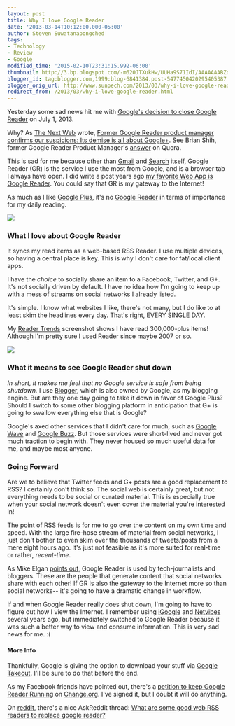 ```yaml
---
layout: post
title: Why I love Google Reader
date: '2013-03-14T10:12:00.000-05:00'
author: Steven Suwatanapongched
tags:
- Technology
- Review
- Google
modified_time: '2015-02-10T23:31:15.992-06:00'
thumbnail: http://3.bp.blogspot.com/-m620JTXukHw/UUHa9S71IdI/AAAAAAABZdg/GRdIKXEEb6I/s600/GR_v_GPlus.jpg
blogger_id: tag:blogger.com,1999:blog-6841384.post-5477450420295405387
blogger_orig_url: http://www.sunpech.com/2013/03/why-i-love-google-reader.html
redirect_from: /2013/03/why-i-love-google-reader.html
---
```


Yesterday some sad news hit me with <a href="http://googleblog.blogspot.com.au/2013/03/a-second-spring-of-cleaning.html">Google's decision to close Google Reader</a> on July 1, 2013.

Why? As <a href="http://thenextweb.com/">The Next Web</a> wrote, <a href="http://thenextweb.com/google/2013/03/14/former-google-reader-product-manager-confirms-our-suspicions-its-demise-is-all-about-google/?utm_source=feedburner&amp;utm_medium=feed&amp;utm_campaign=Feed:+TheNextWeb+(The+Next+Web+All+Stories)">Former Google Reader product manager confirms our suspicions: Its demise is all about Google+</a>. See Brian Shih, former Google Reader Product Manager's <a href="https://www.quora.com/Google-Reader-Shut-Down-March-2013/Why-is-Google-killing-Google-Reader">answer</a> on Quora.

This is sad for me because other than <a href="http://mail.google.com/">Gmail</a> and <a href="http://google.com/">Search</a> itself, Google Reader (GR) is the service I use the most from Google, and is a browser tab I always have open. I did write a post years ago <a href="/2009/02/my-favorite-web-app-google-reader">my favorite Web App is Google Reader</a>. You could say that GR is my gateway to the Internet!

As much as I like <a href="http://plus.google.com/">Google Plus</a>, it's no <a href="http://google.com/reader">Google Reader</a> in terms of importance for my daily reading.

<img border="0" src="http://3.bp.blogspot.com/-m620JTXukHw/UUHa9S71IdI/AAAAAAABZdg/GRdIKXEEb6I/s400/GR_v_GPlus.jpg"  />

### What I love about Google Reader

It syncs my read items as a web-based RSS Reader. I use multiple devices, so having a central place is key. This is why I don't care for fat/local client apps.

I have the <i>choice</i> to socially share an item to a Facebook, Twitter, and G+. It's not socially driven by default. I have no idea how I'm going to keep up with a mess of streams on social networks I already listed.

It's simple. I know what websites I like, there's not many, but I do like to at least skim the headlines every day. That's right, EVERY SINGLE DAY.

My <a href="https://www.google.com/reader/view/#trends-page">Reader Trends</a> screenshot shows I have read 300,000-plus items! Although I'm pretty sure I used Reader since maybe 2007 or so.

<img border="0" src="http://1.bp.blogspot.com/-Phd_9lHzt7k/UUHVVdb0OlI/AAAAAAABZdU/OTxUspVTEE4/s640/Screen+Shot+2013-03-14+at+3.02.22+AM.png"  />

### What it means to see Google Reader shut down

<i>In short, it makes me feel that no Google service is safe from being shutdown.</i> I use <a href="http://blogger.com/">Blogger</a>, which is also owned by Google, as my blogging engine. But are they one day going to take it down in favor of Google Plus? Should I switch to some other blogging platform in anticipation that G+ is going to swallow everything else that is Google?

Google's axed other services that I didn't care for much, such as <a href="http://support.google.com/bin/answer.py?hl=en&amp;answer=1083134">Google Wave</a> and <a href="https://support.google.com/mail/answer/1698228?hl=en">Google Buzz</a>. But those services were short-lived and never got much traction to begin with. They never housed so much useful data for me, and maybe most anyone.

### Going Forward

Are we to believe that Twitter feeds and G+ posts are a good replacement to RSS? I certainly don't think so. The social web is certainly great, but not everything needs to be social or curated material. This is especially true when your social network doesn't even cover the material you're interested in!

The point of RSS feeds is for me to go over the content on my own time and speed. With the large fire-hose stream of material from social networks, I just don't bother to even skim over the thousands of tweets/posts from a mere eight hours ago. It's just not feasible as it's more suited for real-time or rather, <i>recent-time</i>.

As Mike Elgan <a href="https://plus.google.com/113117251731252114390/posts/DdntmaQVriv">points out</a>, Google Reader is used by tech-journalists and bloggers. These are the people that generate content that social networks share with each other! If GR is also the gateway to the Internet more so than social networks-- it's going to have a dramatic change in workflow.

If and when Google Reader really does shut down, I'm going to have to figure out how I view the Internet. I remember using <a href="http://www.google.com/ig">iGoogle</a> and <a href="http://www.netvibes.com/en">Netvibes</a> several years ago, but immediately switched to Google Reader because it was such a better way to view and consume information. This is very sad news for me. :(

#### More Info

Thankfully, Google is giving the option to download your stuff via <a href="https://www.google.com/takeout/#custom:reader">Google Takeout</a>. I'll be sure to do that before the end.

As my Facebook friends have pointed out, there's a <a href="https://www.change.org/petitions/google-keep-google-reader-running">petition to keep Google Reader Running</a> on <a href="http://change.org/">Change.org</a>. I've signed it, but I doubt it will do anything.

On <a href="http://reddit.com/">reddit</a>, there's a nice AskReddit thread: <a href="http://www.reddit.com/r/AskReddit/comments/1a8zgj/what_are_some_good_web_rss_readers_to_replace/">What are some good web RSS readers to replace google reader?</a>